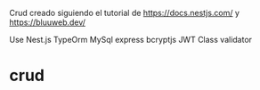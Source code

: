 Crud creado siguiendo el tutorial de https://docs.nestjs.com/  y https://bluuweb.dev/
 
 Use Nest.js
 TypeOrm
 MySql
 express
 bcryptjs
 JWT
 Class validator
# crud
